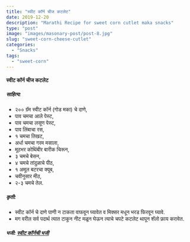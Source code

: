 ```yaml
---
title: "स्वीट कॉर्न चीज कटलेट"
date: 2019-12-20
description: "Marathi Recipe for sweet corn cutlet maka snacks"
type: "post"
image: "images/masonary-post/post-8.jpg"
slug: "sweet-corn-cheese-cutlet"
categories: 
  - "Snacks"
tags:
  - "sweet-corn"
---
```


#### स्वीट कॉर्न चीज कटलेट 



##### साहित्य:
- २०० ग्रॅम स्वीट कॉर्न (गोड मका) चे दाणे,
- पाव चमचा आले पेस्ट,
- पाव चमचा लसूण पेस्ट,
- पाव लिंबाचा रस,
- १ चमचा तिखट,
- अर्धा चमचा गरम मसाला,
- मूठभर कोथिंबीर बारीक चिरून,
- ३ चमचे बेसन,
- ४ चमचे तांदुळाचे पीठ,
- १ अमूल बटरचा क्यूब,
- चवीनुसार मीठ,
- २-३ चमचे तेल. 



##### कृती:


- स्वीट कॉर्न चे दाणे पाणी न टाकता वाफवून घ्यावेत व मिक्सर मधून भरड फिरवून घ्यावे.
- मग वरील सर्व पदार्थ त्यात टाकून नीट मळून घेऊन त्याचे चपटे कटलेट थापून शॅलो फ्राय करावेत.



##### भजी: [स्वीट कॉर्नची भजी](/sweet-corn-bhajji) 
